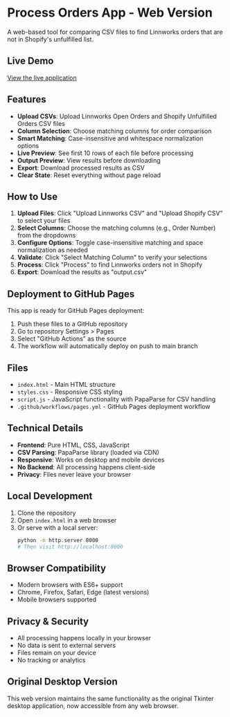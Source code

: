 # Process Orders App - Web Version

A web-based tool for comparing CSV files to find Linnworks orders that are not in Shopify's unfulfilled list.

## Live Demo

[View the live application](https://yourusername.github.io/beed-process_orders)

## Features

- **Upload CSVs**: Upload Linnworks Open Orders and Shopify Unfulfilled Orders CSV files
- **Column Selection**: Choose matching columns for order comparison
- **Smart Matching**: Case-insensitive and whitespace normalization options
- **Live Preview**: See first 10 rows of each file before processing
- **Output Preview**: View results before downloading
- **Export**: Download processed results as CSV
- **Clear State**: Reset everything without page reload

## How to Use

1. **Upload Files**: Click "Upload Linnworks CSV" and "Upload Shopify CSV" to select your files
2. **Select Columns**: Choose the matching columns (e.g., Order Number) from the dropdowns
3. **Configure Options**: Toggle case-insensitive matching and space normalization as needed
4. **Validate**: Click "Select Matching Column" to verify your selections
5. **Process**: Click "Process" to find Linnworks orders not in Shopify
6. **Export**: Download the results as "output.csv"

## Deployment to GitHub Pages

This app is ready for GitHub Pages deployment:

1. Push these files to a GitHub repository
2. Go to repository Settings > Pages
3. Select "GitHub Actions" as the source
4. The workflow will automatically deploy on push to main branch

## Files

- `index.html` - Main HTML structure
- `styles.css` - Responsive CSS styling
- `script.js` - JavaScript functionality with PapaParse for CSV handling
- `.github/workflows/pages.yml` - GitHub Pages deployment workflow

## Technical Details

- **Frontend**: Pure HTML, CSS, JavaScript
- **CSV Parsing**: PapaParse library (loaded via CDN)
- **Responsive**: Works on desktop and mobile devices
- **No Backend**: All processing happens client-side
- **Privacy**: Files never leave your browser

## Local Development

1. Clone the repository
2. Open `index.html` in a web browser
3. Or serve with a local server:
   ```bash
   python -m http.server 8000
   # Then visit http://localhost:8000
   ```

## Browser Compatibility

- Modern browsers with ES6+ support
- Chrome, Firefox, Safari, Edge (latest versions)
- Mobile browsers supported

## Privacy & Security

- All processing happens locally in your browser
- No data is sent to external servers
- Files remain on your device
- No tracking or analytics

## Original Desktop Version

This web version maintains the same functionality as the original Tkinter desktop application, now accessible from any web browser.